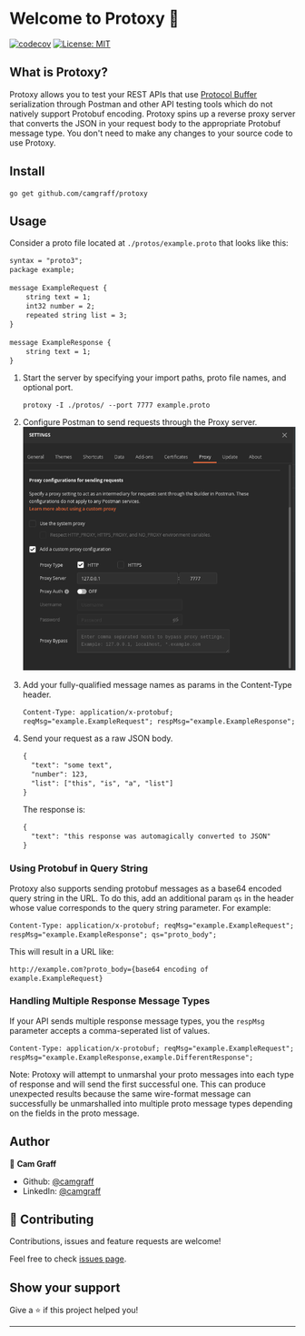 # Welcome to Protoxy 👋
[![codecov](https://codecov.io/gh/camgraff/protoxy/branch/master/graph/badge.svg)](https://codecov.io/gh/camgraff/protoxy)
[![License: MIT](https://img.shields.io/badge/License-MIT-yellow.svg)](#)

## What is Protoxy?
Protoxy allows you to test your REST APIs that use [Protocol Buffer](https://developers.google.com/protocol-buffers) serialization through Postman and other API testing tools which do not natively support Protobuf encoding. Protoxy spins up a reverse proxy server that converts the JSON in your request body to the appropriate Protobuf message type. You don't need to make any changes to your source code to use Protoxy.

## Install

```
go get github.com/camgraff/protoxy
```

## Usage
Consider a proto file located at `./protos/example.proto` that looks like this:

```
syntax = "proto3";
package example;

message ExampleRequest {
    string text = 1;
    int32 number = 2;
    repeated string list = 3;
}

message ExampleResponse {
    string text = 1;
}

```

1. Start the server by specifying your import paths, proto file names, and optional port.

    ```
    protoxy -I ./protos/ --port 7777 example.proto
    ```

2. Configure Postman to send requests through the Proxy server.
    ![Postman proxy config](https://raw.githubusercontent.com/camgraff/protoxy/master/media/postman-config.png)

3. Add your fully-qualified message names as params in the Content-Type header.

    ```
    Content-Type: application/x-protobuf; reqMsg="example.ExampleRequest"; respMsg="example.ExampleResponse";
    ```

4. Send your request as a raw JSON body.

    ```
    {
      "text": "some text",
      "number": 123,
      "list": ["this", "is", "a", "list"]
    }
    ```

    The response is:

    ```
    {
      "text": "this response was automagically converted to JSON"
    }
    ```

### Using Protobuf in Query String

Protoxy also supports sending protobuf messages as a base64 encoded query string in the URL. To do this, add an additional param `qs` in the header whose value corresponds to the query string parameter. For example:

```
Content-Type: application/x-protobuf; reqMsg="example.ExampleRequest"; respMsg="example.ExampleResponse"; qs="proto_body";
```

This will result in a URL like:

```
http://example.com?proto_body={base64 encoding of example.ExampleRequest}
```

### Handling Multiple Response Message Types
If your API sends multiple response message types, you the `respMsg` parameter accepts a comma-seperated list of values.

```
Content-Type: application/x-protobuf; reqMsg="example.ExampleRequest"; respMsg="example.ExampleResponse,example.DifferentResponse";
```

Note: Protoxy will attempt to unmarshal your proto messages into each type of response and will send the first successful one. This can produce unexpected results because the same wire-format message can successfully be unmarshalled into multiple proto message types depending on the fields in the proto message.


## Author

👤 **Cam Graff**

* Github: [@camgraff](https://github.com/camgraff)
* LinkedIn: [@camgraff](https://linkedin.com/in/camgraff)

## 🤝 Contributing

Contributions, issues and feature requests are welcome!

Feel free to check [issues page](https://github.com/camgraff/protoxy/issues). 

## Show your support

Give a ⭐️ if this project helped you!


***
